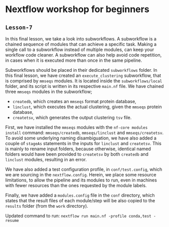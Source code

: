 # Nextflow workshop for beginners

## `Lesson-7`

In this final lesson, we take a look into subworkflows.
A subworkflow is a chained sequence of modules that can achieve a specific task.
Making a single call to a subworkflow instead of multiple modules, can keep your workflow code cleaner.
A subworkflow can also help avoid code repetition, in cases when it is executed more than once in the same pipeline.

Subworkflows should be placed in their dedicated `subworkflows` folder.
In this final lesson, we have created an `execute_clustering` subworkflow, that is comprised by `mmseqs` modules.
It is located inside the `subworkflows/local` folder, and its script is written in its respective `main.nf` file.
We have chained three `mmseqs` modules in the subworkflow;
- `createdb`, which creates an `mmseqs` format protein database,
- `linclust`, which executes the actual clustering, given the `mmseqs` protein database,
- `createtsv`, which generates the output clustering `tsv` file.

First, we have installed the `mmseqs` modules with the `nf-core modules install` command: `mmseqs/createdb`, `mmseqs/linclust` and `mmseqs/createtsv`.
To avoid some underlying naming disambiguation, we have also added a couple of `stageAs` statements in the inputs for `linclust` and `createtsv`.
This is mainly to rename input folders, because otherwise, identical named folders would have been provided to `createtsv` by both `createdb` and `linclust` modules, resulting in an error.

We have also added a test configuration profile, in `conf/test.config`, which we are sourcing in the `nextflow.config`.
Herein, we place some resource limitations, to allow the pipeline and its modules to run, even in machines with fewer resources than the ones requested by the module labels.

Finally, we have added a `modules.config` file in the `conf` directory, which states that the result files of each module/step will be also copied to the `results` folder (from the `work` directory).

Updated command to run: `nextflow run main.nf -profile conda,test -resume`
